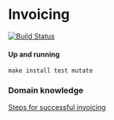 # Invoicing

[![Build Status](https://github.com/RailsEventStore/cqrs-es-sample-with-res/workflows/invoicing/badge.svg)](https://github.com/RailsEventStore/cqrs-es-sample-with-res/actions/workflows/invoicing.yml)


#### Up and running

```
make install test mutate
```


### Domain knowledge

[Steps for successful invoicing](https://www.xero.com/guides/invoicing/)